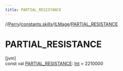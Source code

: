 ```yaml
---
title: PARTIAL_RESISTANCE
---
```

//[Perry](../../../index.html)/[constants.skills](../index.html)/[ILMage](index.html)/[PARTIAL_RESISTANCE](-p-a-r-t-i-a-l_-r-e-s-i-s-t-a-n-c-e.html)



# PARTIAL_RESISTANCE



[jvm]\
const val [PARTIAL_RESISTANCE](-p-a-r-t-i-a-l_-r-e-s-i-s-t-a-n-c-e.html): [Int](https://kotlinlang.org/api/latest/jvm/stdlib/kotlin/-int/index.html) = 2210000




